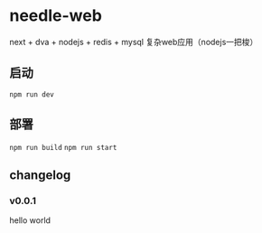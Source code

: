 # needle-web
next + dva + nodejs + redis + mysql 复杂web应用（nodejs一把梭）

## 启动
`npm run dev`

## 部署
`npm run build`
`npm run start`

## changelog
### v0.0.1
hello world